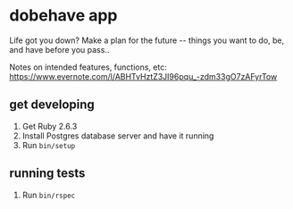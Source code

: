 # dobehave app

Life got you down? Make a plan for the future -- things you want to do, be, and have before you pass..

Notes on intended features, functions, etc: https://www.evernote.com/l/ABHTvHztZ3JI96pqu_-zdm33gO7zAFyrTow

## get developing

1. Get Ruby 2.6.3
1. Install Postgres database server and have it running
1. Run `bin/setup`

## running tests

1. Run `bin/rspec`
